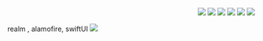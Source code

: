 
<p align="right"><img src="https://img.shields.io/badge/Swift-F29661?style=flat-square&logo=Swift&logoColor=white"/></a>&nbsp<img src="https://img.shields.io/badge/Firebase-FFE400?style=flat-square&logo=Firebase&logoColor=white"/></a>&nbsp</h3><img src="https://img.shields.io/badge/Realm-FFB2D9?style=flat-square&logo=Realm&logoColor=white"/></a>&nbsp</h3><img src="https://img.shields.io/badge/Xcode-1575F9?style=flat-square&logo=Xcode&logoColor=white"/></a>&nbsp<img src="https://img.shields.io/badge/Alamofire-F29661?style=flat-square&logo=Alamofire&logoColor=white"/></a>&nbsp<img src="https://img.shields.io/badge/SwiftUI-FFE400?style=flat-square&logo=SwiftUI&logoColor=white"/>
</p>

realm , alamofire, swiftUI
<img src="https://img.shields.io/badge/Realm-FFB2D9?style=flat-square&logo=Realm&logoColor=white"/>
